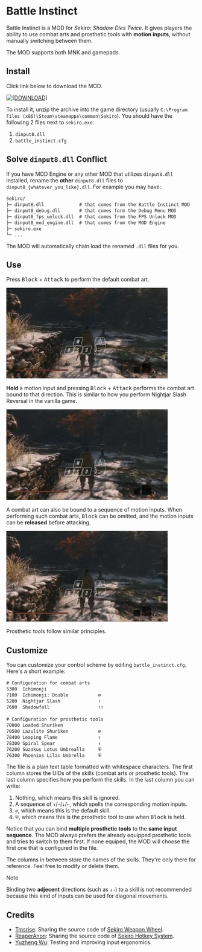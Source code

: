# Battle Instinct

Battle Instinct is a MOD for *Sekiro: Shadow Dies Twice*. It gives players the ability to use combat arts and prosthetic tools with **motion inputs**, without manually switching between them.

The MOD supports both MNK and gamepads.

## Install

Click link below to download the MOD.

[![[DOWNLOAD]](https://img.shields.io/badge/DOWNLOAD-battle--instinct.zip-blue)](https://github.com/dec32/sekiro-battle-instinct/releases/latest/download/battle-instinct.zip)

To install it, unzip the archive into the game directory (usually `C:\Program Files (x86)\Steam\steamapps\common\Sekiro`). You should have the following 2 files next to `sekiro.exe`:

1. `dinput8.dll`
2. `battle_instinct.cfg`

## Solve `dinput8.dll` Conflict

If you have MOD Engine or any other MOD that utilizes `dinput8.dll` installed, rename the **other** `dinput8.dll` files to `dinput8_{whatever_you_like}.dll`. For example you may have:

```
Sekiro/
├─ dinput8.dll             # that comes from the Battle Instinct MOD
├─ dinput8_debug.dll       # that comes form the Debug Menu MOD
├─ dinput8_fps_unlock.dll  # that comes from the FPS Unlock MOD
├─ dinput8_mod_engine.dll  # that comes from the MOD Engine
├─ sekiro.exe
└─ ...
```

The MOD will automatically chain load the renamed `.dll` files for you.


## Use

Press <kbd>Block</kbd> + <kbd>Attack</kbd> to perform the default combat art.

![](./docs/combat_art_0.webp)

**Hold** a motion input and pressing <kbd>Block</kbd> + <kbd>Attack</kbd> performs the combat art bound to that direction. This is similar to how you perform Nightjar Slash Reversal in the vanilla game.

![](./docs/combat_art_1.webp)

A combat art can also be bound to a sequence of motion inputs. When performing such combat arts, <kbd>Block</kbd> can be omitted, and the motion inputs can be **released** before attacking.

![](./docs/combat_art_2.webp)

Prosthetic tools follow similar principles.

## Customize

You can customize your control scheme by editing `battle_instinct.cfg`. Here's a short example:

```
# Configuration for combat arts
5300  Ichimonji
7100  Ichimonji: Double           ∅
5200  Nightjar Slash              ↑
7600  Shadowfall                  ↑↑

# Configuration for prosthetic tools
70000 Loaded Shuriken
70500 Lazulite Shuriken           ∅
78400 Leaping Flame               ↑
78300 Spiral Spear                ↑
76200 Suzakus Lotus Umbrealla     ⛨
76300 Phoenixs Lilac Umbrella     ⛨
```

The file is a plain text table formatted with whitespace characters. The first column stores the UIDs of the skills (combat arts or prosthetic tools). The last column specifies how you perform the skills. In the last column you can write:

1. Nothing, which means this skill is ignored.
2. A sequence of `↑`/`→`/`↓`/`←`, which spells the corresponding motion inputs.
3. `∅`, which means this is the default skill.
4. `⛨`, which means this is the prosthetic tool to use when <kbd>Block</kbd> is held.

Notice that you can bind **multiple prosthetic tools** to the **same input sequence**. The MOD always prefers the already equipped prosthetic tools and tries to switch to them first. If none equiped, the MOD will choose the first one that is configured in the file.

The columns in between store the names of the skills. They're only there for reference. Feel free to modify or delete them.

> [!NOTE]
> Binding two **adjecent** directions (such as `↓→`) to a skill is not recommended because this kind of inputs can be used for diagonal movements.

## Credits

- [Tmsrise](https://github.com/tmsrise): Sharing the source code of [Sekiro Weapon Wheel](https://www.nexusmods.com/sekiro/mods/1058).
- [ReaperAnon](https://github.com/ReaperAnon): Sharing the source code of [Sekiro Hotkey System](https://www.nexusmods.com/sekiro/mods/1648).
- [Yuzheng Wu](https://github.com/Persona-woo): Testing and improving input ergonomics.
